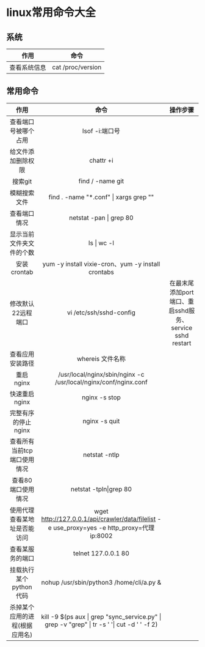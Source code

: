 # linux常用命令大全

## 系统
|作用|命令|
|:-:|:-:|
|查看系统信息|cat /proc/version|

## 常用命令
|作用|命令|操作步骤|
|:-:|:-:|:-:|
|查看端口号被哪个占用|lsof -i:端口号|
|给文件添加删除权限|chattr +i|
|搜索git|find / -name git|
|模糊搜索文件|find . -name "*.conf" \| xargs grep ""|
|查看端口情况|netstat -pan \| grep 80|
|显示当前文件夹文件的个数|ls \| wc -l|
|安装crontab|yum -y install vixie-cron、yum -y install crontabs|
|修改默认22远程端口|vi /etc/ssh/sshd-config|在最末尾添加port端口、重启sshd服务、service sshd restart|
|查看应用安装路径|whereis 文件名称|
|重启nginx|/usr/local/nginx/sbin/nginx -c /usr/local/nginx/conf/nginx.conf|
|快速重启nginx|nginx -s stop|
|完整有序的停止nginx|nginx -s quit|
|查看所有当前tcp端口使用情况|netstat -ntlp|
|查看80端口使用情况|netstat -tpln\|grep 80|
|使用代理查看某地址是否能访问|wget http://127.0.0.1/api/crawler/data/filelist -e use_proxy=yes -e http_proxy=代理ip:8002|
|查看某服务的端口|telnet 127.0.0.1 80|
|挂载执行某个python代码|nohup /usr/sbin/python3 /home/cli/a.py &|
|杀掉某个应用的进程(根据应用名)|kill -9 $(ps aux \| grep "sync_service.py" \| grep -v "grep" \| tr -s ' '\| cut -d ' ' -f 2)|

